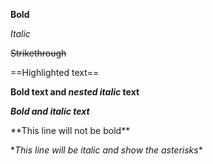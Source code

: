 **Bold**

_Italic_

~~Strikethrough~~

==Highlighted text==

**Bold text and _nested italic_ text**

**_Bold and italic text_**

\*\*This line will not be bold\*\*

\*_This line will be italic and show the asterisks_\*
